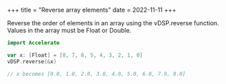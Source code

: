 +++
title = "Reverse array elements"
date = 2022-11-11
+++

Reverse the order of elements in an array using the vDSP.reverse function. Values in the array must be Float or Double.

```swift
import Accelerate

var x: [Float] = [8, 7, 6, 5, 4, 3, 2, 1, 0]
vDSP.reverse(&x)

// x becomes [0.0, 1.0, 2.0, 3.0, 4.0, 5.0, 6.0, 7.0, 8.0]
```
